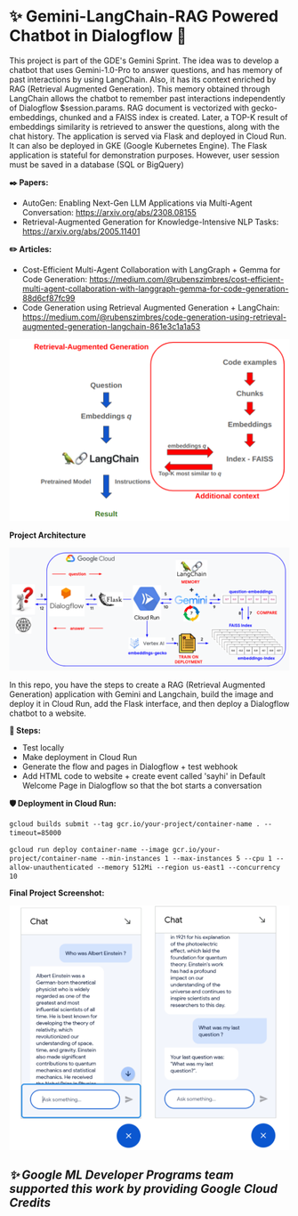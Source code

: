 # ✨ Gemini-LangChain-RAG Powered Chatbot in Dialogflow 🦜

This project is part of the GDE's Gemini Sprint. The idea was to develop a chatbot that uses Gemini-1.0-Pro to answer questions, and has memory of past interactions by using LangChain. Also, it has its context enriched by RAG (Retrieval Augmented Generation). This memory obtained through LangChain allows the chatbot to remember past interactions independently of Dialogflow $session.params. RAG document is vectorized with gecko-embeddings, chunked and a FAISS index is created. Later, a TOP-K result of embeddings similarity is retrieved to answer the questions, along with the chat history. The application is served via Flask and deployed in Cloud Run. It can also be deployed in GKE (Google Kubernetes Engine). The Flask application is stateful for demonstration purposes. However, user session must be saved in a database (SQL or BigQuery)

<b>✒️ Papers:</b>

* AutoGen: Enabling Next-Gen LLM Applications via Multi-Agent Conversation: https://arxiv.org/abs/2308.08155
* Retrieval-Augmented Generation for Knowledge-Intensive NLP Tasks: https://arxiv.org/abs/2005.11401

<b>✏️ Articles:</b>
* Cost-Efficient Multi-Agent Collaboration with LangGraph + Gemma for Code Generation: https://medium.com/@rubenszimbres/cost-efficient-multi-agent-collaboration-with-langgraph-gemma-for-code-generation-88d6cf87fc99
* Code Generation using Retrieval Augmented Generation + LangChain: https://medium.com/@rubenszimbres/code-generation-using-retrieval-augmented-generation-langchain-861e3c1a1a53

<img src=https://github.com/RubensZimbres/Gemini-RAG/blob/main/pics/RAG_.png>

<b>Project Architecture</b>

<img src=https://github.com/RubensZimbres/Gemini-RAG/blob/main/pics/RAG-architecture.png>

In this repo, you have the steps to create a RAG (Retrieval Augmented Generation) application with Gemini and Langchain, build the image and deploy it in Cloud Run, add the Flask interface, and then deploy a Dialogflow chatbot to a website.


<b>🔎 Steps:</b>  
* Test locally
* Make deployment in Cloud Run
* Generate the flow and pages in Dialogflow + test webhook
* Add HTML code to website + create event called 'sayhi' in Default Welcome Page in Dialogflow so that the bot starts a conversation

<b>🛡️ Deployment in Cloud Run:</b>  

```
gcloud builds submit --tag gcr.io/your-project/container-name . --timeout=85000
```

```
gcloud run deploy container-name --image gcr.io/your-project/container-name --min-instances 1 --max-instances 5 --cpu 1 --allow-unauthenticated --memory 512Mi --region us-east1 --concurrency 10
```
  
<b>Final Project Screenshot:</b>

<img src=https://github.com/RubensZimbres/Gemini-RAG/blob/main/pics/dislogflow22.png>  
  
## _✨ Google ML Developer Programs team supported this work by providing Google Cloud Credits_
